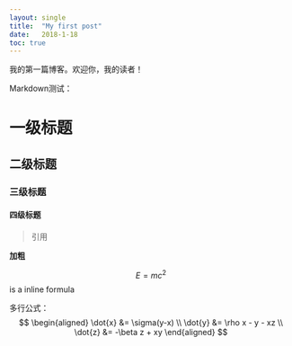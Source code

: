 ```yaml
---
layout: single
title:  "My first post"
date:   2018-1-18
toc: true
---
```


我的第一篇博客。欢迎你，我的读者！

Markdown测试：
# 一级标题
## 二级标题
###  三级标题
#### 四级标题

> 引用

**加粗**

$$E=mc^2$$ is a inline formula

多行公式：
$$ 
\begin{aligned} \dot{x} &= \sigma(y-x) \\ 
\dot{y} &= \rho x - y - xz \\ 
\dot{z} &= -\beta z + xy \end{aligned} 
$$